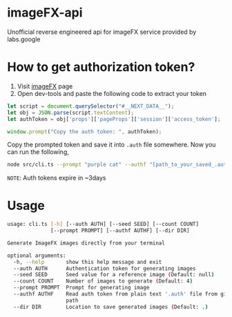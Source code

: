 # imageFX-api
Unofficial reverse engineered api for imageFX service provided by labs.google

# How to get authorization token?
1. Visit [imageFX](https://labs.google/fx/tools/image-fx) page
2. Open dev-tools and paste the following code to extract your token

```javascript
let script = document.querySelector("#__NEXT_DATA__");
let obj = JSON.parse(script.textContent);
let authToken = obj['props']['pageProps']['session']['access_token'];

window.prompt("Copy the auth token: ", authToken);
```


Copy the prompted token and save it into `.auth` file somewhere. Now you can run the following,
```bash
node src/cli.ts --prompt "purple cat" --authf "[path_to_your_saved_.auth_file]"
```

`NOTE`: Auth tokens expire in ~3days

# Usage
```bash
usage: cli.ts [-h] [--auth AUTH] [--seed SEED] [--count COUNT]
              [--prompt PROMPT] [--authf AUTHF] [--dir DIR]

Generate ImageFX images directly from your terminal

optional arguments:
  -h, --help       show this help message and exit
  --auth AUTH      Authentication token for generating images
  --seed SEED      Seed value for a reference image (Default: null)
  --count COUNT    Number of images to generate (Default: 4)
  --prompt PROMPT  Prompt for generating image
  --authf AUTHF    Read auth token from plain text '.auth' file from given
                   path
  --dir DIR        Location to save generated images (Default: .)

```

